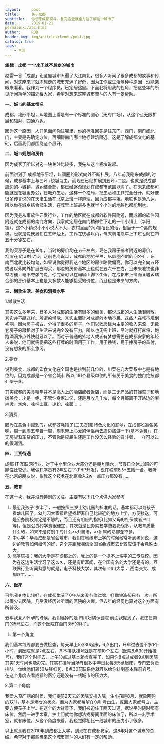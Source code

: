 ```yaml
---
layout:     post
title:      关于成都
subtitle:   你想来成都奋斗，看完这些就全方位了解这个城市了
date:       2019-01-21
permalink:/abc.html
author:     ROB
header-img: img/article/chendu/post.jpg
catalog: true
tags:
    - 生活
---
```


**坐标：成都 一个来了就不想走的城市**

赵雷一首「成都」让这座城市火遍了大江南北，很多人听闻了很多成都的故事和传闻，对这座来了就不想走的城市充满了好奇，因为工作或生活等种种原因，没能亲眼来看看。我作为一个程序员，已定居这里。下面我将用我的视角，把这些年的所见所闻简单的描述给大家，希望对想来这座城市奋斗的人有一定帮助。



**一、城市的基本情况**

成都，地形平坦，从地图上看是有一个标准的圆心（天府广场），从这个点无限扩展和辐射，四通八达。

因为这个原因，人们见面问你住哪里，你的标准回答是住东门，西门，南门或北门，主要是先确定方位，再细聊南门哪个地标建筑附近。这是了解成都文化的基础，后面我们都围绕这个展开。



**二、城市规划和房价**

因为成家了所以对这一块关注比较多，我先从这个板块说起。

前面讲到了 成都地形平坦，以圆圈的形式向外不断扩展。八年前我刚来成都的时候，成都基本上与三环+绕城为主，而现在已经扩展到五环+二绕。也就是说成都周边的小城镇，城乡结合部，都已经逐渐规划在成都市范围以内了。在未来成都可能就是在城里办公，在城外生活，这样一个格局，把生活和工作完全分开。就好像很多传言说的在天津生活在北京上班一样道理，因为成都平坦，地铁也是通八达，所以你在城乡结合部生活，在城里上班最多也就半个小时的地铁也都能到达。



因为我是从事软件开发行业，工作的地区就在成都的软件园附近，而成都的软件园附近就在成都的南门方向，我家就定居在南门稍微往下走的一个小镇上（华阳镇），这个小镇说小不小说大不大，农村里面的小镇相比的话，相当于一个县的规模。也就是说我居住在五环边上，工作在绕城以内，每天骑电瓶车上下班也就在四五十分钟左右。

我购买房子是在16年，当时的房价均在五千左右，现在我房子或者附近的房价，均价在1万2到1万3，之前也有说过，成都的地势平坦，以圆圈不断的向外扩，东南西北就比较均匀，如果说你觉得我这个地区的房价略微偏高，你可以完全向五环或者以外向外扩展去购买，那边的房价基本上也就在五六千左右，且未来地铁也非常方便，毫不夸张的说，你完全可以在峨眉山脚下生活，在成都市上班而且城乡结合部的房价基本上也是大多数人能够接受的价位，而且也是未来的方向。

**三、懒散生活、美食和消费水平**

1.懒散生活

其实这么多年来，很多人对成都的生活有很多的偏见，都说成都的人生活很懒散，其实并不是这样。所谓的懒散，其实主要针对成都的本地市民，这些人在城市规划初期，因为房子被占，分得了很多的房子，他们以收房租为主要的收入来源，无数套房子的房租对于生活来说完全没有压力，所以也无需上班，平时就打打麻将，跑跑滴滴挣点外快就可以了。而对于普通的外地人或者有梦想需要在成都安家的年轻人来说，他们就需要把这些打牌的时间用于工作，用于挣钱，用于挣房子的首付，没有想象的那么悠闲。

2.美食

 说到美食，成都的饮食文化在全国也是排到前几位的，川菜在几大菜系中也是有地位的。因为成都是一个省会城市 所以 181个县级单位的所有关于美食的独门绝技都汇聚于此。

其实成都的美食精华并不是高大上的酒店或者饭店，而是三无产品的苍蝇馆子和地摊美食，才是一绝，不管你身家过亿，还是月收几千块，每个月都离不开路边的麻辣烫、烧烤、凉拌土豆、凉粉、凉面……

3.消费

因为在美食中提到的，成都苍蝇馆子(三无店铺)特色文化的影响，在成都吃遍各美味，周一到周五辛苦一周，周末带上心爱的伴侣再去周边旅游一下(基本免费)，在无房贷和车贷的压力，不管你是应届生还是工作没怎么经验的奋斗者，一样可以过的很潇洒。

**四、工资待遇**

成都 IT 互联网行业，对于中小型企业大部分还是朝九晚六，节假日全休,加班的可能性比较少。我做程序员有2年左右了(PHP开发)，现在税前8.5+五险一金。我听在北京的朋友说，像我这个技术在北京收入2w一点压力都没有……



**五、教育**

在这一块，我并没有特别的关注。主要有以下几个点供大家参考

1. 最近我孩子1岁半了，一般按照三岁上幼儿园的标准的话，基本都可以为孩子看幼儿园了。幼儿园大家都希望找距离自己比较近的地方上学，方便接送，可是公办院校肯定是不够的，而且还有相应的指标(比如父母的社保或者户口等)，但是公办的学费很便宜，其次就是民办院校学费要贵很多，从教育质量什么的，如果不是特别牛的什么xx外国语，xx附属的话都差不多。
2. 中小学：毕竟成都是省会城市，我们在地级市上学的时候经常听到老师说，这边的教育如何如何的好，这个差距我相信全国省会城市去比较应该不会悬殊太大。
3. 高等院校：我的大学是在成都上的，我上的是一个提不上名字的二专院校。因为在这边生活学习了这么久，还是有所耳闻，在全国有名的大学还是有的，互联网行业听闻熟悉的就是，电子科技大学，其次有 四川大学 、西南交大、成都理工……

**六、医疗**

可能我身体比较好，在成都生活了8年从来没有住过院、好像输液都只有一次，所以很少去医院，几乎没经历过所谓的医院的火爆。但去年的经历也算对这个方面有所普及。

去年我爱人怀孕的时候，我们选择的是 四川妇幼保健院 前面我提到了，我住在南门的5环左右，而这个医院在西门3环的样子。

1. 第一个角度

我们基本每周都要去做检查，每天早上5点30起床，6点出门，开车过去差不多1个小时，到医院就是7点左右，基本排队挂号就是在前10个左右（医院8点30开始挂号），我们这个时间去，上午10点过基本就检查完了，如果你8点过或者9点到医院其实1天时间也能办完。其实在挂号当场有很多中年妇女每天5点起床，专门去负责排队，你给他们转50块钱红包，8点30前联系他就可以给你排到基本靠前的号，在这个角度去看成都的医疗还是没有一线城市的压力大。



2.第二个角度 

我爱人预产期的时候，我们提前2天去的医院安排入院，生小孩是8月，就像网购的双11，基本是爆仓的状态，因为大家都希望在9月1号出生，原因大家都明白，主要方便孩子上学。在这个的大背景下，我们被迫住了两天过道，据说平时随时都有床位，然后一进手术室，护士们就给你想法找房间里面的床位了，所以一出手术室，就有床位。从这个角度来看，我也觉得相比一线城市的压力小了很多。



以上就是我在2010年到成都上大学，到现在在成都安家，这8年对这个城市的总结。希望对于那些想来这个城市奋斗的人们有一定的帮助。

















